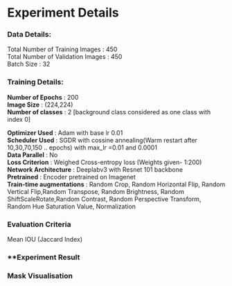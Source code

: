 # **Experiment Details**

### **Data Details:**

Total Number of Training Images : 450 <br />
Total Number of Validation Images : 450 <br />
Batch Size : 32

### **Training Details:**

**Number of Epochs** : 200 <br />
**Image Size** :  (224,224) <br />
**Number of classes** : 2 [background class considered as one class with index 0] <br />

**Optimizer Used** : Adam with base lr 0.01 <br />
**Scheduler Used** : SGDR with cossine annealing(Warm restart after 10,30,70,150 .. epochs) with max_lr =0.01 and 0.0001 <br />
**Data Parallel** : No <br />
**Loss Criterion** : Weighed Cross-entropy loss (Weights given- 1:200) <br />
**Network Architecture** : Deeplabv3 with Resnet 101 backbone <br />
**Pretrained** :  Encoder pretrained on Imagenet <br />
**Train-time augmentations** : Random Crop, Random Horizontal Flip, Random Vertical Flip,Random Transpose, Random Brightness, Random ShiftScaleRotate,Random Contrast, Random Perspective Transform, Random Hue Saturation Value, Normalization

### **Evaluation Criteria**

Mean IOU (Jaccard Index)

### **Experiment Result


### **Mask Visualisation** 

 
<!-- **Training Configuration**

| Parameters 	| Values	|
|----------	|:-------------	|
| Number of Epochs 	    | 200                                                       	|
| Image Size 	        | (224,224)  	                                                | 
| Number of classes 	|  2 [background class considered as one class with index 0] 	|
| Optimizer Used 	|  Adam with base lr	|
| Scheduler Used	|   SGDR with cossine annealing(Warm restart after 10,30,70,150 .. epochs) with max_lr =0.01 and 0.0001	|
| Data Parallel 	| No |
| Loss Criterion 	| Weighed Cross-entropy loss (Weights given- 1:200) |
| Network Architecture | Encoder pretrained on Imagenet |
| Augmentations | Random Crop, Random Horizontal Flip, Random Vertical Flip, Random Transpose, Random Brightness, Random ShiftScaleRotate, Random Contrast -->

<!-- Train-time augmentations : 
- Random Crop
- Random Horizontal Flip
- Random Vertical Flip
- Random Transpose
- Random Brightness
- Random ShiftScaleRotate
- Random Contrast -->










